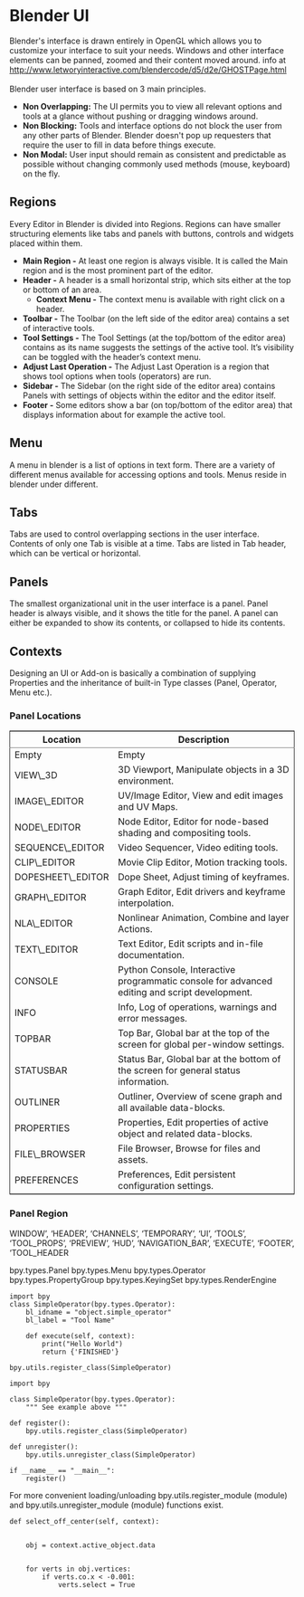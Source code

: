 

# Blender UI

Blender's interface is drawn entirely in OpenGL which allows you to customize your interface to suit your needs. Windows and other interface elements can be panned, zoomed and their content moved around.
info at <http://www.letworyinteractive.com/blendercode/d5/d2e/GHOSTPage.html>
<br/>
<br/>
Blender user interface is based on 3 main principles.

-   **Non Overlapping:** The UI permits you to view all relevant options and tools at a glance without pushing or dragging windows around.
-   **Non Blocking:**  Tools and interface options do not block the user from any other parts of Blender. Blender doesn't pop up requesters that require the user to fill in data before things execute.
-   **Non Modal:** User input should remain as consistent and predictable as possible without changing commonly used methods (mouse, keyboard) on the fly.


## Regions

Every Editor in Blender is divided into Regions. Regions can have smaller structuring elements like tabs and panels with buttons, controls and widgets placed within them.

-   **Main Region -** At least one region is always visible. It is called the Main region and is the most prominent part of the editor.
-   **Header -** A header is a small horizontal strip, which sits either at the top or bottom of an area. 
    -   **Context Menu -** The context menu is available with right click on a header.
-   **Toolbar -** The Toolbar (on the left side of the editor area) contains a set of interactive tools.
-   **Tool Settings -** The Tool Settings (at the top/bottom of the editor area) contains as its name suggests the settings of the active tool. It’s visibility can be toggled with the header’s context menu.
-   **Adjust Last Operation -** The Adjust Last Operation is a region that shows tool options when tools (operators) are run.
-   **Sidebar -** The Sidebar (on the right side of the editor area) contains Panels with settings of objects within the editor and the editor itself.
-   **Footer -** Some editors show a bar (on top/bottom of the editor area) that displays information about for example the active tool.


## Menu

A menu in blender is a list of options in text form. There are a variety of different menus available for accessing options and tools.
Menus reside in blender under different.


## Tabs

Tabs are used to control overlapping sections in the user interface. Contents of only one Tab is visible at a time. Tabs are listed in Tab header, which can be vertical or horizontal.


## Panels

The smallest organizational unit in the user interface is a panel. Panel header is always visible, and it shows the title for the panel. A panel can either be expanded to show its contents, or collapsed to hide its contents.


## Contexts

Designing an UI or Add-on is basically a combination of supplying Properties and the inheritance of built-in Type classes (Panel, Operator, Menu etc.).


### Panel Locations

<table border="2" cellspacing="0" cellpadding="6" rules="groups" frame="hsides">


<colgroup>
<col  class="org-left" />

<col  class="org-left" />
</colgroup>
<thead>
<tr>
<th scope="col" class="org-left">Location</th>
<th scope="col" class="org-left">Description</th>
</tr>
</thead>

<tbody>
<tr>
<td class="org-left">Empty</td>
<td class="org-left">Empty</td>
</tr>


<tr>
<td class="org-left">VIEW\_3D</td>
<td class="org-left">3D Viewport, Manipulate objects in a 3D environment.</td>
</tr>


<tr>
<td class="org-left">IMAGE\_EDITOR</td>
<td class="org-left">UV/Image Editor, View and edit images and UV Maps.</td>
</tr>


<tr>
<td class="org-left">NODE\_EDITOR</td>
<td class="org-left">Node Editor, Editor for node-based shading and compositing tools.</td>
</tr>


<tr>
<td class="org-left">SEQUENCE\_EDITOR</td>
<td class="org-left">Video Sequencer, Video editing tools.</td>
</tr>


<tr>
<td class="org-left">CLIP\_EDITOR</td>
<td class="org-left">Movie Clip Editor, Motion tracking tools.</td>
</tr>


<tr>
<td class="org-left">DOPESHEET\_EDITOR</td>
<td class="org-left">Dope Sheet, Adjust timing of keyframes.</td>
</tr>


<tr>
<td class="org-left">GRAPH\_EDITOR</td>
<td class="org-left">Graph Editor, Edit drivers and keyframe interpolation.</td>
</tr>


<tr>
<td class="org-left">NLA\_EDITOR</td>
<td class="org-left">Nonlinear Animation, Combine and layer Actions.</td>
</tr>


<tr>
<td class="org-left">TEXT\_EDITOR</td>
<td class="org-left">Text Editor, Edit scripts and in-file documentation.</td>
</tr>


<tr>
<td class="org-left">CONSOLE</td>
<td class="org-left">Python Console, Interactive programmatic console for advanced editing and script development.</td>
</tr>


<tr>
<td class="org-left">INFO</td>
<td class="org-left">Info, Log of operations, warnings and error messages.</td>
</tr>


<tr>
<td class="org-left">TOPBAR</td>
<td class="org-left">Top Bar, Global bar at the top of the screen for global per-window settings.</td>
</tr>


<tr>
<td class="org-left">STATUSBAR</td>
<td class="org-left">Status Bar, Global bar at the bottom of the screen for general status information.</td>
</tr>


<tr>
<td class="org-left">OUTLINER</td>
<td class="org-left">Outliner, Overview of scene graph and all available data-blocks.</td>
</tr>


<tr>
<td class="org-left">PROPERTIES</td>
<td class="org-left">Properties, Edit properties of active object and related data-blocks.</td>
</tr>


<tr>
<td class="org-left">FILE\_BROWSER</td>
<td class="org-left">File Browser, Browse for files and assets.</td>
</tr>


<tr>
<td class="org-left">PREFERENCES</td>
<td class="org-left">Preferences, Edit persistent configuration settings.</td>
</tr>
</tbody>
</table>


### Panel Region

WINDOW’, ‘HEADER’, ‘CHANNELS’, ‘TEMPORARY’, ‘UI’, ‘TOOLS’, ‘TOOL\_PROPS’, ‘PREVIEW’, ‘HUD’, ‘NAVIGATION\_BAR’, ‘EXECUTE’, ‘FOOTER’, ‘TOOL\_HEADER

bpy.types.Panel
bpy.types.Menu
bpy.types.Operator
bpy.types.PropertyGroup
bpy.types.KeyingSet
bpy.types.RenderEngine

    import bpy
    class SimpleOperator(bpy.types.Operator):
        bl_idname = "object.simple_operator"
        bl_label = "Tool Name"
    
        def execute(self, context):
            print("Hello World")
            return {'FINISHED'}
    
    bpy.utils.register_class(SimpleOperator)

    import bpy
    
    class SimpleOperator(bpy.types.Operator):
        """ See example above """
    
    def register():
        bpy.utils.register_class(SimpleOperator)
    
    def unregister():
        bpy.utils.unregister_class(SimpleOperator)
    
    if __name__ == "__main__":
        register()

For more convenient loading/unloading bpy.utils.register\_module (module) and bpy.utils.unregister\_module (module) functions exist.

    def select_off_center(self, context):
    
    
        obj = context.active_object.data
    
    
        for verts in obj.vertices:
            if verts.co.x < -0.001:    
                verts.select = True

